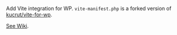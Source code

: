 Add Vite integration for WP. `vite-manifest.php` is a forked version of [kucrut/vite-for-wp](https://github.com/kucrut/vite-for-wp).

[See Wiki](https://github.com/iamntz/wp-vite-manifest/wiki).
